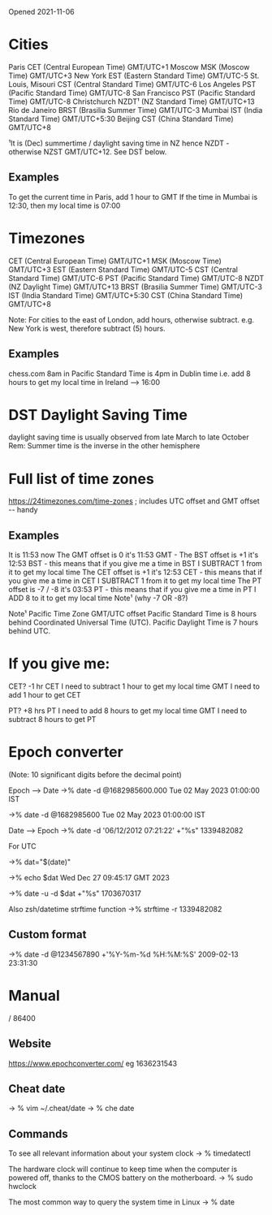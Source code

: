 Opened 2021-11-06


# Cities
Paris                    CET (Central European Time)     GMT/UTC+1
Moscow                   MSK (Moscow Time)               GMT/UTC+3
New York                 EST (Eastern Standard Time)     GMT/UTC-5
St. Louis, Misouri       CST (Central Standard Time)     GMT/UTC-6
Los Angeles              PST (Pacific Standard Time)     GMT/UTC-8
San Francisco            PST (Pacific Standard Time)     GMT/UTC-8
Christchurch             NZDT¹ (NZ Standard Time)        GMT/UTC+13 
Rio de Janeiro           BRST (Brasilia Summer Time)     GMT/UTC-3
Mumbai                   IST (India Standard Time)       GMT/UTC+5:30
Beijing                  CST (China Standard Time)       GMT/UTC+8

¹It is (Dec) summertime / daylight saving time in NZ hence NZDT - otherwise NZST GMT/UTC+12. See DST below.

## Examples
To get the current time in Paris, add 1 hour to GMT
If the time in Mumbai is 12:30, then my local time is 07:00



# Timezones

 CET (Central European Time)     GMT/UTC+1
 MSK (Moscow Time)               GMT/UTC+3
 EST (Eastern Standard Time)     GMT/UTC-5
 CST (Central Standard Time)     GMT/UTC-6
 PST (Pacific Standard Time)     GMT/UTC-8
 NZDT (NZ Daylight Time)         GMT/UTC+13
 BRST (Brasilia Summer Time)     GMT/UTC-3
 IST (India Standard Time)       GMT/UTC+5:30 
 CST (China Standard Time)       GMT/UTC+8

 Note: For cities to the east of London, add hours, otherwise subtract. e.g. New York is west, therefore subtract (5) hours.

## Examples

chess.com 8am in Pacific Standard Time is 4pm in Dublin time i.e. add 8 hours to get my local time in Ireland --> 16:00

# DST Daylight Saving Time 

daylight saving time is usually observed from late March to late October
Rem: Summer time is the inverse in the other hemisphere

# Full list of time zones 
https://24timezones.com/time-zones ; includes UTC offset and GMT offset -- handy 

## Examples

It is 11:53 now
The GMT offset is 0  it's 11:53 GMT - 
The BST offset is +1 it's 12:53 BST - this means that if you give me a time in BST I SUBTRACT 1 from it to get my local time 
The CET offset is +1 it's 12:53 CET - this means that if you give me a time in CET I SUBTRACT 1 from it to get my local time 
The PT offset is -7 / -8 it's 03:53 PT  - this means that if you give me a time in PT I ADD 8 to it to get my local time 
Note¹ (why -7 OR -8?) 

Note¹ 
Pacific Time Zone GMT/UTC offset
Pacific Standard Time is 8 hours behind Coordinated Universal Time (UTC).
Pacific Daylight Time is 7 hours behind UTC.


# If you give me:

CET? -1 hr
CET I need to subtract 1 hour to get my local time
GMT I need to add 1 hour to get CET

PT? +8 hrs
PT I need to add 8 hours to get my local time
GMT I need to subtract 8 hours to get PT 



# Epoch converter
(Note: 10 significant digits before the decimal point)

Epoch --> Date
->% date -d @1682985600.000
Tue 02 May 2023 01:00:00 IST 

->% date -d @1682985600
Tue 02 May 2023 01:00:00 IST 

Date --> Epoch
->% date -d '06/12/2012 07:21:22' +"%s"
1339482082

For UTC

->% dat="$(date)"

->% echo $dat
Wed Dec 27 09:45:17 GMT 2023

->% date  -u -d $dat +"%s"
1703670317

Also zsh/datetime strftime function
->% strftime -r 1339482082


## Custom format
->% date -d @1234567890 +'%Y-%m-%d %H:%M:%S'
2009-02-13 23:31:30




# Manual
<timestamp-epoch> / 86400

## Website
https://www.epochconverter.com/
eg 1636231543

## Cheat date

-> % vim ~/.cheat/date
-> % che date  


## Commands

To see all relevant information about your system clock
-> % timedatectl

The hardware clock will continue to keep time when the computer is powered off, thanks to the CMOS battery on the motherboard.
-> % sudo hwclock

The most common way to query the system time in Linux
-> % date


